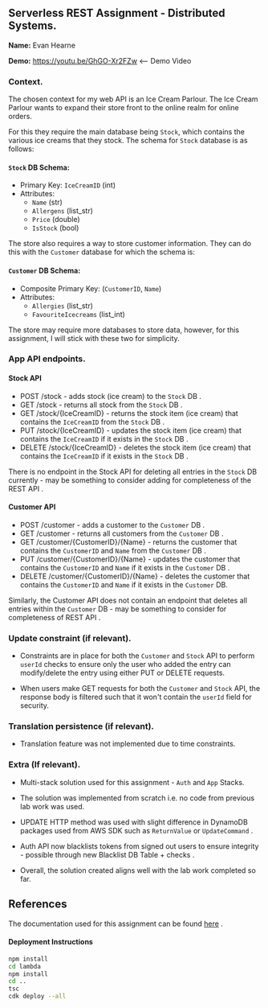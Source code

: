 ## Serverless REST Assignment - Distributed Systems.

__Name:__ Evan Hearne

__Demo:__ https://youtu.be/GhGO-Xr2FZw <-- Demo Video

### Context.

The chosen context for my web API is an Ice Cream Parlour. The Ice Cream Parlour wants to expand their store front to the online realm for online orders.

For this they require the main database being `Stock`, which contains the various ice creams that they stock. The schema for `Stock` database is as follows:

#### `Stock` DB Schema:
- Primary Key: `IceCreamID` (int)
- Attributes:
    - `Name` (str)
    - `Allergens` (list_str)
    - `Price` (double)
    - `IsStock` (bool)

The store also requires a way to store customer information. They can do this with the `Customer` database for which the schema is:

#### `Customer` DB Schema:
- Composite Primary Key: (`CustomerID`, `Name`)
- Attributes:
    - `Allergies` (list_str)
    - `FavouriteIcecreams` (list_int)

The store may require more databases to store data, however, for this assignment, I will stick with these two for simplicity. 

### App API endpoints.

#### Stock API
+ POST /stock - adds stock (ice cream) to the `Stock` DB . 
+ GET /stock - returns all stock from the `Stock` DB . 
+ GET /stock/{IceCreamID} - returns the stock item (ice cream) that contains the `IceCreamID` from the `Stock` DB .
+ PUT /stock/{IceCreamID} - updates the stock item (ice cream) that contains the `IceCreamID` if it exists in the `Stock` DB . 
+ DELETE /stock/{IceCreamID} - deletes the stock item (ice cream) that contains the `IceCreamID` if it exists in the `Stock` DB . 

There is no endpoint in the Stock API for deleting all entries in the `Stock` DB currently - may be something to consider adding for completeness of the REST API . 

#### Customer API
+ POST /customer - adds a customer to the `Customer` DB . 
+ GET /customer - returns all customers from the `Customer` DB . 
+ GET /customer/{CustomerID}/{Name} - returns the customer that contains the `CustomerID` and `Name` from the `Customer` DB . 
+ PUT /customer/{CustomerID}/{Name} - updates the customer that contains the `CustomerID` and `Name` if it exists in the `Customer` DB . 
+ DELETE /customer/{CustomerID}/{Name} - deletes the customer that contains the `CustomerID` and `Name` if it exists in the `Customer` DB. 

Similarly, the Customer API does not contain an endpoint that deletes all entries within the `Customer` DB - may be something to consider for completeness of REST API . 

### Update constraint (if relevant).

+ Constraints are in place for both the `Customer` and `Stock` API to perform `userId` checks to ensure only the user who added the entry can modify/delete the entry using either PUT or DELETE requests. 

+ When users make GET requests for both the `Customer` and `Stock` API, the response body is filtered such that it won't contain the `userId` field for security.

### Translation persistence (if relevant).

+ Translation feature was not implemented due to time constraints. 

###  Extra (If relevant).

+ Multi-stack solution used for this assignment - `Auth` and `App` Stacks. 

+ The solution was implemented from scratch i.e. no code from previous lab work was used. 

+ UPDATE HTTP method was used with slight difference in DynamoDB packages used from AWS SDK such as `ReturnValue` or `UpdateCommand` . 

+ Auth API now blacklists tokens from signed out users to ensure integrity - possible through new Blacklist DB Table + checks . 

+ Overall, the solution created aligns well with the lab work completed so far. 

## References

The documentation used for this assignment can be found [here](https://docs.aws.amazon.com/cdk/api/v2/docs/aws-construct-library.html) . 

#### Deployment Instructions
```bash
npm install
cd lambda
npm install
cd ..
tsc
cdk deploy --all
```


